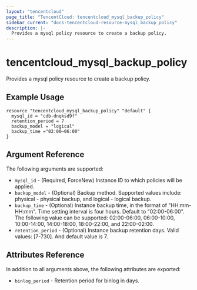 ```yaml
---
layout: "tencentcloud"
page_title: "TencentCloud: tencentcloud_mysql_backup_policy"
sidebar_current: "docs-tencentcloud-resource-mysql_backup_policy"
description: |-
  Provides a mysql policy resource to create a backup policy.
---
```


# tencentcloud_mysql_backup_policy

Provides a mysql policy resource to create a backup policy.

## Example Usage

```hcl
resource "tencentcloud_mysql_backup_policy" "default" {
  mysql_id = "cdb-dnqksd9f"
  retention_period = 7
  backup_model = "logical"
  backup_time ="02:00–06:00"
}
```

## Argument Reference

The following arguments are supported:

* `mysql_id` - (Required, ForceNew) Instance ID to which policies will be applied.
* `backup_model` - (Optional) Backup method. Supported values include: physical - physical backup, and logical - logical backup.
* `backup_time` - (Optional) Instance backup time, in the format of "HH:mm-HH:mm". Time setting interval is four hours. Default to "02:00-06:00". The following value can be supported: 02:00\-06:00, 06:00\-10:00, 10:00\-14:00, 14:00\-18:00, 18:00\-22:00, and 22:00\-02:00.
* `retention_period` - (Optional) Instance backup retention days. Valid values: [7-730]. And default value is 7.

## Attributes Reference

In addition to all arguments above, the following attributes are exported:

* `binlog_period` - Retention period for binlog in days.


